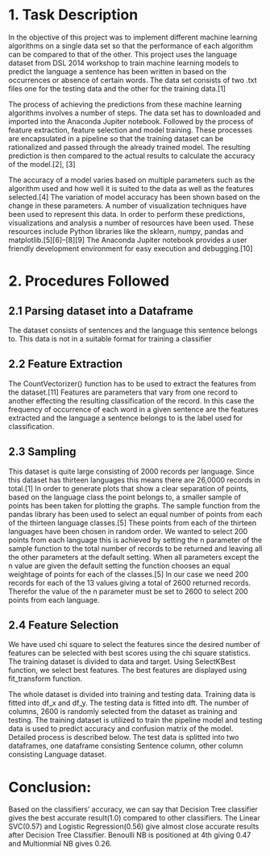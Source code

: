 # 1.	Task Description

In the objective of this project was to implement different machine learning algorithms on a single data set so that the performance of each algorithm can be compared to that of the other. This project uses the language dataset from DSL 2014 workshop to train machine learning models to predict the language a sentence has been written in based on the occurrences or absence of certain words. The data set consists of two .txt files one for the testing data and the other for the training data.[1] 

The process of achieving the predictions from these machine learning algorithms involves a number of steps. The data set has to downloaded and imported into the Anaconda Jupiter notebook. Followed by the process of feature extraction, feature selection and model training. These processes are encapsulated in a pipeline so that the training dataset can be rationalized and passed through the already trained model. The resulting prediction is then compared to the actual results to calculate the accuracy of the model.[2], [3] 

The accuracy of a model varies based on multiple parameters such as the algorithm used and how well it is suited to the data as well as the features selected.[4] The variation of model accuracy has been shown based on the change in these parameters. A number of visualization techniques have been used to represent this data. In order to perform these predictions, visualizations and analysis a number of resources have been used. These resources include Python libraries like the sklearn, numpy, pandas and matplotlib.[5][6]–[8][9] The Anaconda Jupiter notebook provides a user friendly development environment for easy execution and debugging.[10]      

# 2.	Procedures Followed

## 2.1	Parsing dataset into a Dataframe

The dataset consists of sentences and the language this sentence belongs to. This data is not in a suitable format for training a classifier

## 2.2	Feature Extraction

The CountVectorizer() function has to be used to extract the features from the dataset.[11] Features are parameters that vary from one record to another effecting the resulting classification of the record. In this case the frequency of occurrence of each word in a given sentence are the features extracted and the language a sentence belongs to is the label used for classification. 

## 2.3	Sampling
 
This dataset is quite large consisting of 2000 records per language. Since this dataset has thirteen languages this means there are 26,0000 records in total.[1] In order to generate plots that show a clear separation of points, based on the language class the point belongs to, a smaller sample of points has been taken for plotting the graphs. The sample function from the pandas library has been used to select an equal number of points from each of the thirteen language classes.[5] These points from each of the thirteen languages have been chosen in random order. We wanted to select 200 points from each language this is achieved by setting the n parameter of the sample function to the total number of records to be returned and leaving all the other parameters at the default setting. When all parameters except the n value are given the default setting the function chooses an equal weightage of points for each of the classes.[5] In our case we need 200 records for each of the 13 values giving a total of 2600 returned records. Therefor the value of the n parameter must be set to 2600 to select 200 points from each language.

## 2.4 Feature Selection
We have used chi square to select the features since the desired number of features can be selected with best scores using the chi square statistics. The training dataset is divided to data and target. Using SelectKBest function, we select best features. The best features are displayed using fit_transform function.

The whole dataset is divided into training and testing data. Training data is fitted into df_x and df_y. The testing data is fitted into dft. The number of columns, 2600 is randomly selected from the dataset as training and testing. The training dataset is utilized to train the pipeline model and testing data is used to predict accuracy and confusion matrix of the model. Detailed process is described below. The test data is splitted into two dataframes, one dataframe consisting Sentence column, other column consisting Language dataset. 

# Conclusion:
Based on the classifiers’ accuracy, we can say that Decision Tree classifier gives the best accurate result(1.0) compared to other classifiers. The Linear SVC(0.57) and Logistic Regression(0.56) give almost close accurate results after Decision Tree Classifier. Benoulli NB is positioned at 4th giving 0.47 and Multionmial NB gives 0.26.

